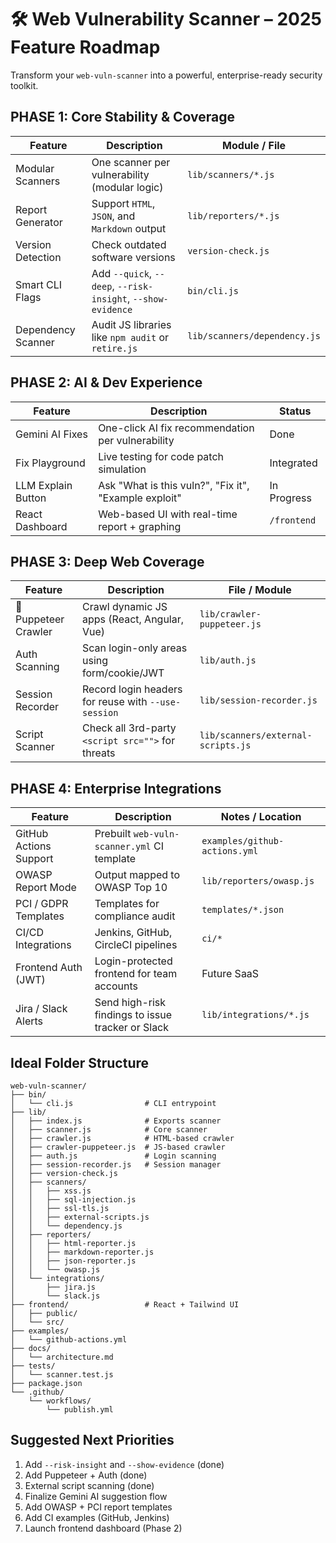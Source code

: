 # 🛠️ Web Vulnerability Scanner – **2025 Feature Roadmap**

Transform your `web-vuln-scanner` into a powerful, enterprise-ready security toolkit.

##  PHASE 1: Core Stability & Coverage

| Feature | Description | Module / File |
|---------|-------------|---------------|
|  Modular Scanners | One scanner per vulnerability (modular logic) | `lib/scanners/*.js` |
|  Report Generator | Support `HTML`, `JSON`, and `Markdown` output | `lib/reporters/*.js` |
|  Version Detection | Check outdated software versions | `version-check.js` |
|  Smart CLI Flags | Add `--quick`, `--deep`, `--risk-insight`, `--show-evidence` | `bin/cli.js` |
|  Dependency Scanner | Audit JS libraries like `npm audit` or `retire.js` | `lib/scanners/dependency.js` |

##  PHASE 2: AI & Dev Experience

| Feature | Description | Status |
|---------|-------------|--------|
|  Gemini AI Fixes | One-click AI fix recommendation per vulnerability |  Done |
|  Fix Playground | Live testing for code patch simulation |  Integrated |
|  LLM Explain Button | Ask "What is this vuln?", "Fix it", "Example exploit" | In Progress |
|  React Dashboard | Web-based UI with real-time report + graphing | `/frontend` |

##  PHASE 3: Deep Web Coverage

| Feature | Description | File / Module |
|---------|-------------|---------------|
| 🧬 Puppeteer Crawler | Crawl dynamic JS apps (React, Angular, Vue) | `lib/crawler-puppeteer.js` |
|  Auth Scanning | Scan login-only areas using form/cookie/JWT | `lib/auth.js` |
|  Session Recorder | Record login headers for reuse with `--use-session` | `lib/session-recorder.js` |
|  Script Scanner | Check all 3rd-party `<script src="">` for threats | `lib/scanners/external-scripts.js` |

##  PHASE 4: Enterprise Integrations

| Feature | Description | Notes / Location |
|---------|-------------|------------------|
|  GitHub Actions Support | Prebuilt `web-vuln-scanner.yml` CI template | `examples/github-actions.yml` |
|  OWASP Report Mode | Output mapped to OWASP Top 10 | `lib/reporters/owasp.js` |
|  PCI / GDPR Templates | Templates for compliance audit | `templates/*.json` |
|  CI/CD Integrations | Jenkins, GitHub, CircleCI pipelines | `ci/*` |
|  Frontend Auth (JWT) | Login-protected frontend for team accounts | Future SaaS |
|  Jira / Slack Alerts | Send high-risk findings to issue tracker or Slack | `lib/integrations/*.js` |

##  Ideal Folder Structure

```
web-vuln-scanner/
├── bin/
│   └── cli.js                # CLI entrypoint
├── lib/
│   ├── index.js              # Exports scanner
│   ├── scanner.js            # Core scanner
│   ├── crawler.js            # HTML-based crawler
│   ├── crawler-puppeteer.js  # JS-based crawler
│   ├── auth.js               # Login scanning
│   ├── session-recorder.js   # Session manager
│   ├── version-check.js
│   ├── scanners/
│   │   ├── xss.js
│   │   ├── sql-injection.js
│   │   ├── ssl-tls.js
│   │   ├── external-scripts.js
│   │   └── dependency.js
│   ├── reporters/
│   │   ├── html-reporter.js
│   │   ├── markdown-reporter.js
│   │   ├── json-reporter.js
│   │   └── owasp.js
│   └── integrations/
│       ├── jira.js
│       └── slack.js
├── frontend/                 # React + Tailwind UI
│   ├── public/
│   └── src/
├── examples/
│   └── github-actions.yml
├── docs/
│   └── architecture.md
├── tests/
│   └── scanner.test.js
├── package.json
└── .github/
    └── workflows/
        └── publish.yml
```

##  Suggested Next Priorities

1.  Add `--risk-insight` and `--show-evidence` (done)
2.  Add Puppeteer + Auth (done)
3.  External script scanning (done)
4.  Finalize Gemini AI suggestion flow
5.  Add OWASP + PCI report templates
6.  Add CI examples (GitHub, Jenkins)
7.  Launch frontend dashboard (Phase 2)